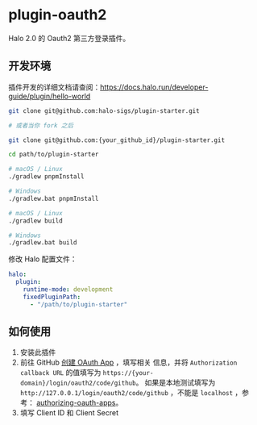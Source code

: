 # plugin-oauth2

Halo 2.0 的 Oauth2 第三方登录插件。

## 开发环境

插件开发的详细文档请查阅：<https://docs.halo.run/developer-guide/plugin/hello-world>

```bash
git clone git@github.com:halo-sigs/plugin-starter.git

# 或者当你 fork 之后

git clone git@github.com:{your_github_id}/plugin-starter.git
```

```bash
cd path/to/plugin-starter
```

```bash
# macOS / Linux
./gradlew pnpmInstall

# Windows
./gradlew.bat pnpmInstall
```

```bash
# macOS / Linux
./gradlew build

# Windows
./gradlew.bat build
```

修改 Halo 配置文件：

```yaml
halo:
  plugin:
    runtime-mode: development
    fixedPluginPath:
      - "/path/to/plugin-starter"
```

## 如何使用

1. 安装此插件
2. 前往 GitHub [创建 OAuth App](https://docs.github.com/en/apps/oauth-apps/building-oauth-apps/creating-an-oauth-app)
   ，填写相关
   信息，并将 `Authorization callback URL` 的值填写为 `https://{your-domain}/login/oauth2/code/github`。
   如果是本地测试填写为 `http://127.0.0.1/login/oauth2/code/github` ，不能是 `localhost`
   ，参考： [authorizing-oauth-apps](https://docs.github.com/en/apps/oauth-apps/building-oauth-apps/authorizing-oauth-apps)。
3. 填写 Client ID 和 Client Secret
